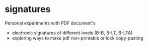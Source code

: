 # signatures

Personal experiments with PDF document's
* electronic signatures of different levels (B-B, B-LT, B-LTA)
* exploring ways to make pdf non-printable or lock copy-pasting

